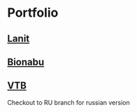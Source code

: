 # Portfolio

## [Lanit](https://github.com/Stasiulevich/cv-projects/tree/main/lanit)

## [Bionabu](https://github.com/Stasiulevich/cv-projects/tree/main/bionabu)

## [VTB](https://github.com/Stasiulevich/cv-projects/tree/main/vtb)


Checkout to RU branch for russian version
